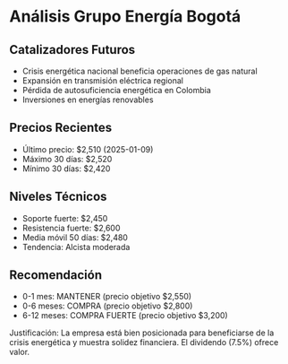 # Análisis Grupo Energía Bogotá

## Catalizadores Futuros
- Crisis energética nacional beneficia operaciones de gas natural
- Expansión en transmisión eléctrica regional
- Pérdida de autosuficiencia energética en Colombia
- Inversiones en energías renovables

## Precios Recientes
- Último precio: $2,510 (2025-01-09)
- Máximo 30 días: $2,520
- Mínimo 30 días: $2,420

## Niveles Técnicos
- Soporte fuerte: $2,450
- Resistencia fuerte: $2,600
- Media móvil 50 días: $2,480
- Tendencia: Alcista moderada

## Recomendación
- 0-1 mes: MANTENER (precio objetivo $2,550)
- 0-6 meses: COMPRA (precio objetivo $2,800)
- 6-12 meses: COMPRA FUERTE (precio objetivo $3,200)

Justificación: La empresa está bien posicionada para beneficiarse de la crisis energética y muestra solidez financiera. El dividendo (7.5%) ofrece valor.

